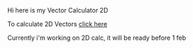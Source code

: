 
Hi here is my Vector Calculator 2D

To calculate 2D Vectors [click here]()

Currently i'm working on 2D calc, it will be ready before 1 feb
